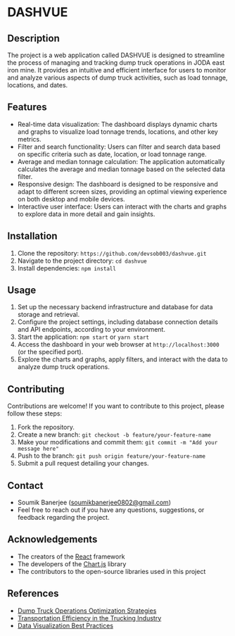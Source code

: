 # DASHVUE

## Description

The project is a web application called DASHVUE is designed to streamline the process of managing and tracking dump truck operations in JODA east iron mine. It provides an intuitive and efficient interface for users to monitor and analyze various aspects of dump truck activities, such as load tonnage, locations, and dates.

## Features

- Real-time data visualization: The dashboard displays dynamic charts and graphs to visualize load tonnage trends, locations, and other key metrics.
- Filter and search functionality: Users can filter and search data based on specific criteria such as date, location, or load tonnage range.
- Average and median tonnage calculation: The application automatically calculates the average and median tonnage based on the selected data filter.
- Responsive design: The dashboard is designed to be responsive and adapt to different screen sizes, providing an optimal viewing experience on both desktop and mobile devices.
- Interactive user interface: Users can interact with the charts and graphs to explore data in more detail and gain insights.

## Installation

1. Clone the repository: `https://github.com/devsob003/dashvue.git`
2. Navigate to the project directory: `cd dashvue`
3. Install dependencies: `npm install`

## Usage

1. Set up the necessary backend infrastructure and database for data storage and retrieval.
2. Configure the project settings, including database connection details and API endpoints, according to your environment.
3. Start the application: `npm start` or `yarn start`
4. Access the dashboard in your web browser at `http://localhost:3000` (or the specified port).
5. Explore the charts and graphs, apply filters, and interact with the data to analyze dump truck operations.

## Contributing

Contributions are welcome! If you want to contribute to this project, please follow these steps:

1. Fork the repository.
2. Create a new branch: `git checkout -b feature/your-feature-name`
3. Make your modifications and commit them: `git commit -m "Add your message here"`
4. Push to the branch: `git push origin feature/your-feature-name`
5. Submit a pull request detailing your changes.

## Contact

- Soumik Banerjee (soumikbanerjee0802@gmail.com)
- Feel free to reach out if you have any questions, suggestions, or feedback regarding the project.

## Acknowledgements

- The creators of the [React](https://reactjs.org) framework
- The developers of the [Chart.js](https://www.chartjs.org) library
- The contributors to the open-source libraries used in this project

## References

- [Dump Truck Operations Optimization Strategies](https://example.com/article)
- [Transportation Efficiency in the Trucking Industry](https://example.com/article)
- [Data Visualization Best Practices](https://example.com/article)


